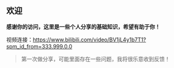 ## 欢迎

**感谢你的访问，这里是一些个人分享的基础知识，希望有助于你！**

视频连接：https://www.bilibili.com/video/BV1jL4y1b7T1?spm_id_from=333.999.0.0

> 第一次做分享，可能里面存在一些问题，我将很乐意收到反馈！
